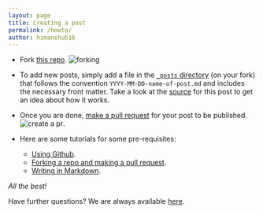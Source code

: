 ```yaml
---
layout: page
title: Creating a post
permalink: /howto/
author: himanshub16
---
```


* Fork [this repo](https://github.com/fossiiita/blog).
![forking](https://github-images.s3.amazonaws.com/help/bootcamp/Bootcamp-Fork.png)

* To add new posts, simply add a file in the [`_posts` directory](https://github.com/fossiiita/blog/tree/master/_posts) (on your fork) that follows the convention `YYYY-MM-DD-name-of-post.md` and includes the necessary front matter. Take a look at the [source](https://github.com/fossiiita/blog/tree/master/help.md) for this post to get an idea about how it works.

* Once you are done, [make a pull request](https://help.github.com/articles/creating-a-pull-request-from-a-fork/) for your post to be published.
![create a pr](https://github-images.s3.amazonaws.com/help/pull_requests/recently_pushed_branch.png).

* Here are some tutorials for some pre-requisites:
  - [Using Github](https://guides.github.com/activities/hello-world/).
  - [Forking a repo and making a pull request](https://guides.github.com/activities/forking/).
  - [Writing in Markdown](https://guides.github.com/features/mastering-markdown/).
  
*All the best!*


Have further questions? We are always available [here](https://github.com/fossiiita/issues).

